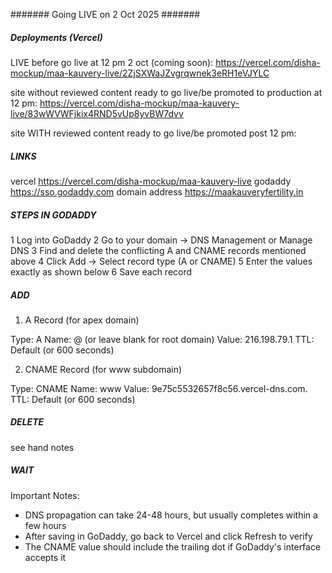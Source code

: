 ####### Going LIVE on 2 Oct 2025 #######

##### Deployments (Vercel)

LIVE before go live at 12 pm 2 oct (coming soon):  https://vercel.com/disha-mockup/maa-kauvery-live/2ZjSXWaJZvgrqwnek3eRH1eVJYLC

site without reviewed content ready to go live/be promoted to production at 12 pm: https://vercel.com/disha-mockup/maa-kauvery-live/83wWVWFjkix4RND5vUp8yvBW7dvv

site WITH reviewed content ready to go live/be promoted post 12 pm:


##### LINKS

vercel 
https://vercel.com/disha-mockup/maa-kauvery-live
godaddy 
https://sso.godaddy.com 
domain address 
https://maakauveryfertility.in

##### STEPS IN GODADDY

1 Log into GoDaddy
2 Go to your domain → DNS Management or Manage DNS
3 Find and delete the conflicting A and CNAME records mentioned above
4 Click Add → Select record type (A or CNAME)
5 Enter the values exactly as shown below
6 Save each record



##### ADD
1. A Record (for apex domain)

Type: A
Name: @ (or leave blank for root domain)
Value: 216.198.79.1
TTL: Default (or 600 seconds)

2. CNAME Record (for www subdomain)

Type: CNAME
Name: www
Value: 9e75c5532657f8c56.vercel-dns.com.
TTL: Default (or 600 seconds)


##### DELETE
see hand notes


##### WAIT

Important Notes:

- DNS propagation can take 24-48 hours, but usually completes within a few hours
- After saving in GoDaddy, go back to Vercel and click Refresh to verify
- The CNAME value should include the trailing dot if GoDaddy's interface accepts it